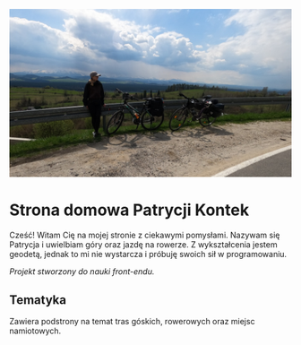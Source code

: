 ![cover](./gh/rower.jpg)

# Strona domowa Patrycji Kontek

Cześć! Witam Cię na mojej stronie z ciekawymi pomysłami. Nazywam się Patrycja i uwielbiam góry oraz jazdę na rowerze. Z wykształcenia jestem geodetą, jednak to mi nie wystarcza i próbuję swoich sił w programowaniu.

*Projekt stworzony do nauki front-endu.*

## Tematyka

Zawiera podstrony na temat tras góskich, rowerowych oraz miejsc namiotowych.
